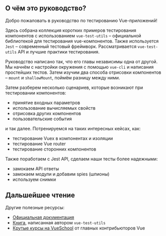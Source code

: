 ## О чём это руководство?

Добро пожаловать в руководство по тестированию Vue-приложений!

Здесь собрана коллекция коротких примеров тестирования компонентов с использованием `vue-test-utils` – официальной библиотекой для тестирования vue-компонентов. Также используется `Jest` – современный тестовый фреймворк. Рассматривается `vue-test-utils` API и лучшие практики тестирования.

Руководство написано так, что его главы независимы одна от другой. Мы начнём с настройки окружения с помощью `vue-cli` и написания простейших тестов. Затем изучим два способа отрисовки компонентов – `mount` и `shallowMount`, поймём разницу между ними.

Затем разберем несколько сценариев, которые возникают при тестировании компонентов:

- принятие входных параметров
- использование вычисляемых свойств
- отрисовка других компонентов
- пользовательские события

и так далее. Потренируемся на таких интересных кейсах, как:

- тестирование Vuex в компонентах и изоляции
- тестирование Vue router
- тестирование сторонних компонентов

Также поработаем с Jest API, сделаем наши тесты более надежными:

- замокаем API ответы
- замокаем модули и добавим spies (шпионы)
- используем снимки

## Дальшейшее чтение

Другие полезные ресурсы:

- [Официальная документация](https://vue-test-utils.vuejs.org/ru/)
- [Книга](https://www.manning.com/books/testing-vue-js-applications), написанная автором `vue-test-utils`
- [Крутые курсы на VueSchool](https://vueschool.io/courses/learn-how-to-test-vuejs-components?friend=vth) от главных контрибьюторов Vue

